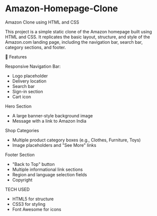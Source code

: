 # Amazon-Homepage-Clone
Amazon Clone using  HTML and CSS

This project is a simple static clone of the Amazon homepage built using HTML and CSS. It replicates the basic layout, structure, and style of the Amazon.com landing page, including the navigation bar, search bar, category sections, and footer.

🚀 Features

Responsive Navigation Bar:
  - Logo placeholder
  - Delivery location
  - Search bar
  - Sign-in section
  - Cart icon

  Hero Section
  - A large banner-style background image
  - Message with a link to Amazon India

  Shop Categories
  - Multiple product category boxes (e.g., Clothes, Furniture, Toys)
  - Image placeholders and "See More" links

  Footer Section
  - "Back to Top" button
  - Multiple informational link sections
  - Region and language selection fields
  - Copyright

TECH USED
- HTML5 for structure
- CSS3 for styling
- Font Awesome for icons 

